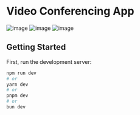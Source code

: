 # Video Conferencing App

![image](https://github.com/user-attachments/assets/a2a55d3e-b984-4437-a577-fbb852bb56c1)
![image](https://github.com/user-attachments/assets/6cbde5ea-7ec2-4096-af47-ef54b5d5d798)
![image](https://github.com/user-attachments/assets/903cf552-d652-4f9c-bab7-02c10321c359)

## Getting Started

First, run the development server:

```bash
npm run dev
# or
yarn dev
# or
pnpm dev
# or
bun dev
